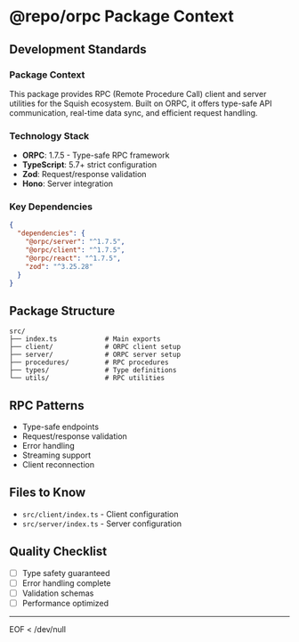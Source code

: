 # @repo/orpc Package Context

## Development Standards

### Package Context
This package provides RPC (Remote Procedure Call) client and server utilities for the Squish ecosystem. Built on ORPC, it offers type-safe API communication, real-time data sync, and efficient request handling.

### Technology Stack
- **ORPC**: 1.7.5 - Type-safe RPC framework
- **TypeScript**: 5.7+ strict configuration
- **Zod**: Request/response validation
- **Hono**: Server integration

### Key Dependencies
```json
{
  "dependencies": {
    "@orpc/server": "^1.7.5",
    "@orpc/client": "^1.7.5",
    "@orpc/react": "^1.7.5",
    "zod": "^3.25.28"
  }
}
```

## Package Structure
```
src/
├── index.ts            # Main exports
├── client/             # ORPC client setup
├── server/             # ORPC server setup
├── procedures/         # RPC procedures
├── types/              # Type definitions
└── utils/              # RPC utilities
```

## RPC Patterns
- Type-safe endpoints
- Request/response validation
- Error handling
- Streaming support
- Client reconnection

## Files to Know
- `src/client/index.ts` - Client configuration
- `src/server/index.ts` - Server configuration

## Quality Checklist
- [ ] Type safety guaranteed
- [ ] Error handling complete
- [ ] Validation schemas
- [ ] Performance optimized

---
EOF < /dev/null